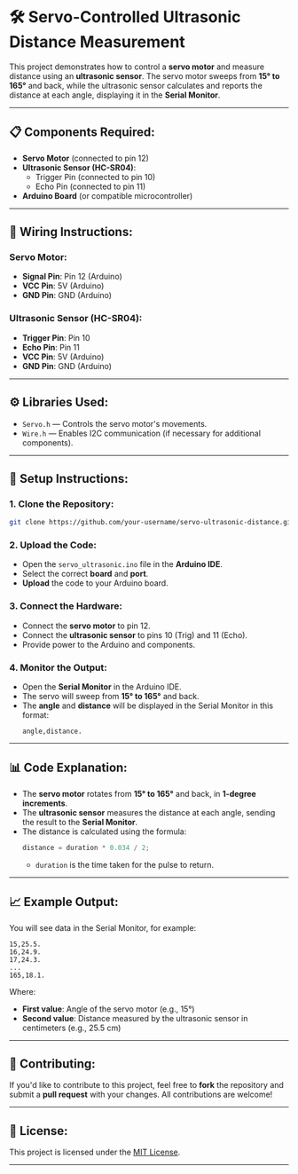 
# 🛠️ Servo-Controlled Ultrasonic Distance Measurement 

This project demonstrates how to control a **servo motor** and measure distance using an **ultrasonic sensor**. The servo motor sweeps from **15° to 165°** and back, while the ultrasonic sensor calculates and reports the distance at each angle, displaying it in the **Serial Monitor**.

---

## 📋 **Components Required:**

- **Servo Motor** (connected to pin 12)
- **Ultrasonic Sensor (HC-SR04)**:
  - Trigger Pin (connected to pin 10)
  - Echo Pin (connected to pin 11)
- **Arduino Board** (or compatible microcontroller)

---

## 🔌 **Wiring Instructions:**

### Servo Motor:
- **Signal Pin**: Pin 12 (Arduino)
- **VCC Pin**: 5V (Arduino)
- **GND Pin**: GND (Arduino)

### Ultrasonic Sensor (HC-SR04):
- **Trigger Pin**: Pin 10
- **Echo Pin**: Pin 11
- **VCC Pin**: 5V (Arduino)
- **GND Pin**: GND (Arduino)

---

## ⚙️ **Libraries Used:**

- `Servo.h` — Controls the servo motor's movements.
- `Wire.h` — Enables I2C communication (if necessary for additional components).

---

## 📝 **Setup Instructions:**

### 1. Clone the Repository:
```bash
git clone https://github.com/your-username/servo-ultrasonic-distance.git
```

### 2. Upload the Code:
- Open the `servo_ultrasonic.ino` file in the **Arduino IDE**.
- Select the correct **board** and **port**.
- **Upload** the code to your Arduino board.

### 3. Connect the Hardware:
- Connect the **servo motor** to pin 12.
- Connect the **ultrasonic sensor** to pins 10 (Trig) and 11 (Echo).
- Provide power to the Arduino and components.

### 4. Monitor the Output:
- Open the **Serial Monitor** in the Arduino IDE.
- The servo will sweep from **15° to 165°** and back.
- The **angle** and **distance** will be displayed in the Serial Monitor in this format:
  ```
  angle,distance.
  ```

---

## 📊 **Code Explanation:**

- The **servo motor** rotates from **15° to 165°** and back, in **1-degree increments**.
- The **ultrasonic sensor** measures the distance at each angle, sending the result to the **Serial Monitor**.
- The distance is calculated using the formula:
  ```cpp
  distance = duration * 0.034 / 2;
  ```
  - `duration` is the time taken for the pulse to return.

---

## 📈 **Example Output:**

You will see data in the Serial Monitor, for example:
```
15,25.5.
16,24.9.
17,24.3.
...
165,18.1.
```
Where:
- **First value**: Angle of the servo motor (e.g., 15°)
- **Second value**: Distance measured by the ultrasonic sensor in centimeters (e.g., 25.5 cm)

---

## 🤝 **Contributing:**

If you'd like to contribute to this project, feel free to **fork** the repository and submit a **pull request** with your changes. All contributions are welcome!

---

## 📜 **License:**

This project is licensed under the [MIT License](LICENSE).

---
